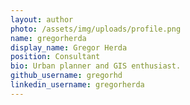 ```yaml
---
layout: author
photo: /assets/img/uploads/profile.png
name: gregorherda
display_name: Gregor Herda
position: Consultant
bio: Urban planner and GIS enthusiast.
github_username: gregorhd
linkedin_username: gregorherda
---
```


